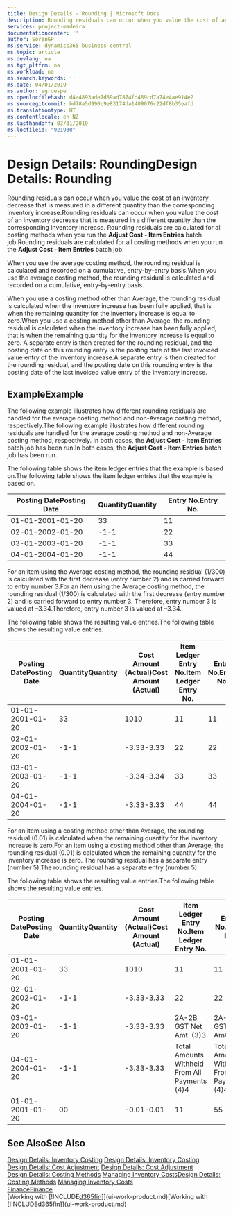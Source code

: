 ```yaml
---
title: Design Details - Rounding | Microsoft Docs
description: Rounding residuals can occur when you value the cost of an inventory decrease that is measured in a different quantity than the corresponding inventory increase. Rounding residuals are calculated for all costing methods when you run the **Adjust Cost - Item Entries** batch job.
services: project-madeira
documentationcenter: ''
author: SorenGP
ms.service: dynamics365-business-central
ms.topic: article
ms.devlang: na
ms.tgt_pltfrm: na
ms.workload: na
ms.search.keywords: ''
ms.date: 04/01/2019
ms.author: sgroespe
ms.openlocfilehash: d4a4893ade7d89ad7874fd489cd7a74e4ae914e2
ms.sourcegitcommit: bd78a5d990c9e83174da1409076c22df8b35eafd
ms.translationtype: HT
ms.contentlocale: en-NZ
ms.lasthandoff: 03/31/2019
ms.locfileid: "921930"
---
```

# <a name="design-details-rounding"></a><span data-ttu-id="abc93-104">Design Details: Rounding</span><span class="sxs-lookup"><span data-stu-id="abc93-104">Design Details: Rounding</span></span>
<span data-ttu-id="abc93-105">Rounding residuals can occur when you value the cost of an inventory decrease that is measured in a different quantity than the corresponding inventory increase.</span><span class="sxs-lookup"><span data-stu-id="abc93-105">Rounding residuals can occur when you value the cost of an inventory decrease that is measured in a different quantity than the corresponding inventory increase.</span></span> <span data-ttu-id="abc93-106">Rounding residuals are calculated for all costing methods when you run the **Adjust Cost - Item Entries** batch job.</span><span class="sxs-lookup"><span data-stu-id="abc93-106">Rounding residuals are calculated for all costing methods when you run the **Adjust Cost - Item Entries** batch job.</span></span>  

 <span data-ttu-id="abc93-107">When you use the average costing method, the rounding residual is calculated and recorded on a cumulative, entry-by-entry basis.</span><span class="sxs-lookup"><span data-stu-id="abc93-107">When you use the average costing method, the rounding residual is calculated and recorded on a cumulative, entry-by-entry basis.</span></span>  

 <span data-ttu-id="abc93-108">When you use a costing method other than Average, the rounding residual is calculated when the inventory increase has been fully applied, that is when the remaining quantity for the inventory increase is equal to zero.</span><span class="sxs-lookup"><span data-stu-id="abc93-108">When you use a costing method other than Average, the rounding residual is calculated when the inventory increase has been fully applied, that is when the remaining quantity for the inventory increase is equal to zero.</span></span> <span data-ttu-id="abc93-109">A separate entry is then created for the rounding residual, and the posting date on this rounding entry is the posting date of the last invoiced value entry of the inventory increase.</span><span class="sxs-lookup"><span data-stu-id="abc93-109">A separate entry is then created for the rounding residual, and the posting date on this rounding entry is the posting date of the last invoiced value entry of the inventory increase.</span></span>  

## <a name="example"></a><span data-ttu-id="abc93-110">Example</span><span class="sxs-lookup"><span data-stu-id="abc93-110">Example</span></span>  
 <span data-ttu-id="abc93-111">The following example illustrates how different rounding residuals are handled for the average costing method and non-Average costing method, respectively.</span><span class="sxs-lookup"><span data-stu-id="abc93-111">The following example illustrates how different rounding residuals are handled for the average costing method and non-Average costing method, respectively.</span></span> <span data-ttu-id="abc93-112">In both cases, the **Adjust Cost - Item Entries** batch job has been run.</span><span class="sxs-lookup"><span data-stu-id="abc93-112">In both cases, the **Adjust Cost - Item Entries** batch job has been run.</span></span>  

 <span data-ttu-id="abc93-113">The following table shows the item ledger entries that the example is based on.</span><span class="sxs-lookup"><span data-stu-id="abc93-113">The following table shows the item ledger entries that the example is based on.</span></span>  

|<span data-ttu-id="abc93-114">Posting Date</span><span class="sxs-lookup"><span data-stu-id="abc93-114">Posting Date</span></span>|<span data-ttu-id="abc93-115">Quantity</span><span class="sxs-lookup"><span data-stu-id="abc93-115">Quantity</span></span>|<span data-ttu-id="abc93-116">Entry No.</span><span class="sxs-lookup"><span data-stu-id="abc93-116">Entry No.</span></span>|  
|------------------|--------------|---------------|  
|<span data-ttu-id="abc93-117">01-01-20</span><span class="sxs-lookup"><span data-stu-id="abc93-117">01-01-20</span></span>|<span data-ttu-id="abc93-118">3</span><span class="sxs-lookup"><span data-stu-id="abc93-118">3</span></span>|<span data-ttu-id="abc93-119">1</span><span class="sxs-lookup"><span data-stu-id="abc93-119">1</span></span>|  
|<span data-ttu-id="abc93-120">02-01-20</span><span class="sxs-lookup"><span data-stu-id="abc93-120">02-01-20</span></span>|<span data-ttu-id="abc93-121">-1</span><span class="sxs-lookup"><span data-stu-id="abc93-121">-1</span></span>|<span data-ttu-id="abc93-122">2</span><span class="sxs-lookup"><span data-stu-id="abc93-122">2</span></span>|  
|<span data-ttu-id="abc93-123">03-01-20</span><span class="sxs-lookup"><span data-stu-id="abc93-123">03-01-20</span></span>|<span data-ttu-id="abc93-124">-1</span><span class="sxs-lookup"><span data-stu-id="abc93-124">-1</span></span>|<span data-ttu-id="abc93-125">3</span><span class="sxs-lookup"><span data-stu-id="abc93-125">3</span></span>|  
|<span data-ttu-id="abc93-126">04-01-20</span><span class="sxs-lookup"><span data-stu-id="abc93-126">04-01-20</span></span>|<span data-ttu-id="abc93-127">-1</span><span class="sxs-lookup"><span data-stu-id="abc93-127">-1</span></span>|<span data-ttu-id="abc93-128">4</span><span class="sxs-lookup"><span data-stu-id="abc93-128">4</span></span>|  

 <span data-ttu-id="abc93-129">For an item using the Average costing method, the rounding residual (1/300) is calculated with the first decrease (entry number 2) and is carried forward to entry number 3.</span><span class="sxs-lookup"><span data-stu-id="abc93-129">For an item using the Average costing method, the rounding residual (1/300) is calculated with the first decrease (entry number 2) and is carried forward to entry number 3.</span></span> <span data-ttu-id="abc93-130">Therefore, entry number 3 is valued at –3.34.</span><span class="sxs-lookup"><span data-stu-id="abc93-130">Therefore, entry number 3 is valued at –3.34.</span></span>  

 <span data-ttu-id="abc93-131">The following table shows the resulting value entries.</span><span class="sxs-lookup"><span data-stu-id="abc93-131">The following table shows the resulting value entries.</span></span>  

|<span data-ttu-id="abc93-132">Posting Date</span><span class="sxs-lookup"><span data-stu-id="abc93-132">Posting Date</span></span>|<span data-ttu-id="abc93-133">Quantity</span><span class="sxs-lookup"><span data-stu-id="abc93-133">Quantity</span></span>|<span data-ttu-id="abc93-134">Cost Amount (Actual)</span><span class="sxs-lookup"><span data-stu-id="abc93-134">Cost Amount (Actual)</span></span>|<span data-ttu-id="abc93-135">Item Ledger Entry No.</span><span class="sxs-lookup"><span data-stu-id="abc93-135">Item Ledger Entry No.</span></span>|<span data-ttu-id="abc93-136">Entry No.</span><span class="sxs-lookup"><span data-stu-id="abc93-136">Entry No.</span></span>|  
|------------------|--------------|----------------------------|---------------------------|---------------|  
|<span data-ttu-id="abc93-137">01-01-20</span><span class="sxs-lookup"><span data-stu-id="abc93-137">01-01-20</span></span>|<span data-ttu-id="abc93-138">3</span><span class="sxs-lookup"><span data-stu-id="abc93-138">3</span></span>|<span data-ttu-id="abc93-139">10</span><span class="sxs-lookup"><span data-stu-id="abc93-139">10</span></span>|<span data-ttu-id="abc93-140">1</span><span class="sxs-lookup"><span data-stu-id="abc93-140">1</span></span>|<span data-ttu-id="abc93-141">1</span><span class="sxs-lookup"><span data-stu-id="abc93-141">1</span></span>|  
|<span data-ttu-id="abc93-142">02-01-20</span><span class="sxs-lookup"><span data-stu-id="abc93-142">02-01-20</span></span>|<span data-ttu-id="abc93-143">-1</span><span class="sxs-lookup"><span data-stu-id="abc93-143">-1</span></span>|<span data-ttu-id="abc93-144">-3.33</span><span class="sxs-lookup"><span data-stu-id="abc93-144">-3.33</span></span>|<span data-ttu-id="abc93-145">2</span><span class="sxs-lookup"><span data-stu-id="abc93-145">2</span></span>|<span data-ttu-id="abc93-146">2</span><span class="sxs-lookup"><span data-stu-id="abc93-146">2</span></span>|  
|<span data-ttu-id="abc93-147">03-01-20</span><span class="sxs-lookup"><span data-stu-id="abc93-147">03-01-20</span></span>|<span data-ttu-id="abc93-148">-1</span><span class="sxs-lookup"><span data-stu-id="abc93-148">-1</span></span>|<span data-ttu-id="abc93-149">-3.34</span><span class="sxs-lookup"><span data-stu-id="abc93-149">-3.34</span></span>|<span data-ttu-id="abc93-150">3</span><span class="sxs-lookup"><span data-stu-id="abc93-150">3</span></span>|<span data-ttu-id="abc93-151">3</span><span class="sxs-lookup"><span data-stu-id="abc93-151">3</span></span>|  
|<span data-ttu-id="abc93-152">04-01-20</span><span class="sxs-lookup"><span data-stu-id="abc93-152">04-01-20</span></span>|<span data-ttu-id="abc93-153">-1</span><span class="sxs-lookup"><span data-stu-id="abc93-153">-1</span></span>|<span data-ttu-id="abc93-154">-3.33</span><span class="sxs-lookup"><span data-stu-id="abc93-154">-3.33</span></span>|<span data-ttu-id="abc93-155">4</span><span class="sxs-lookup"><span data-stu-id="abc93-155">4</span></span>|<span data-ttu-id="abc93-156">4</span><span class="sxs-lookup"><span data-stu-id="abc93-156">4</span></span>|  

 <span data-ttu-id="abc93-157">For an item using a costing method other than Average, the rounding residual (0.01) is calculated when the remaining quantity for the inventory increase is zero.</span><span class="sxs-lookup"><span data-stu-id="abc93-157">For an item using a costing method other than Average, the rounding residual (0.01) is calculated when the remaining quantity for the inventory increase is zero.</span></span> <span data-ttu-id="abc93-158">The rounding residual has a separate entry (number 5).</span><span class="sxs-lookup"><span data-stu-id="abc93-158">The rounding residual has a separate entry (number 5).</span></span>  

 <span data-ttu-id="abc93-159">The following table shows the resulting value entries.</span><span class="sxs-lookup"><span data-stu-id="abc93-159">The following table shows the resulting value entries.</span></span>  

|<span data-ttu-id="abc93-160">Posting Date</span><span class="sxs-lookup"><span data-stu-id="abc93-160">Posting Date</span></span>|<span data-ttu-id="abc93-161">Quantity</span><span class="sxs-lookup"><span data-stu-id="abc93-161">Quantity</span></span>|<span data-ttu-id="abc93-162">Cost Amount (Actual)</span><span class="sxs-lookup"><span data-stu-id="abc93-162">Cost Amount (Actual)</span></span>|<span data-ttu-id="abc93-163">Item Ledger Entry No.</span><span class="sxs-lookup"><span data-stu-id="abc93-163">Item Ledger Entry No.</span></span>|<span data-ttu-id="abc93-164">Entry No.</span><span class="sxs-lookup"><span data-stu-id="abc93-164">Entry No.</span></span>|  
|------------------|--------------|----------------------------|---------------------------|---------------|  
|<span data-ttu-id="abc93-165">01-01-20</span><span class="sxs-lookup"><span data-stu-id="abc93-165">01-01-20</span></span>|<span data-ttu-id="abc93-166">3</span><span class="sxs-lookup"><span data-stu-id="abc93-166">3</span></span>|<span data-ttu-id="abc93-167">10</span><span class="sxs-lookup"><span data-stu-id="abc93-167">10</span></span>|<span data-ttu-id="abc93-168">1</span><span class="sxs-lookup"><span data-stu-id="abc93-168">1</span></span>|<span data-ttu-id="abc93-169">1</span><span class="sxs-lookup"><span data-stu-id="abc93-169">1</span></span>|  
|<span data-ttu-id="abc93-170">02-01-20</span><span class="sxs-lookup"><span data-stu-id="abc93-170">02-01-20</span></span>|<span data-ttu-id="abc93-171">-1</span><span class="sxs-lookup"><span data-stu-id="abc93-171">-1</span></span>|<span data-ttu-id="abc93-172">-3.33</span><span class="sxs-lookup"><span data-stu-id="abc93-172">-3.33</span></span>|<span data-ttu-id="abc93-173">2</span><span class="sxs-lookup"><span data-stu-id="abc93-173">2</span></span>|<span data-ttu-id="abc93-174">2</span><span class="sxs-lookup"><span data-stu-id="abc93-174">2</span></span>|  
|<span data-ttu-id="abc93-175">03-01-20</span><span class="sxs-lookup"><span data-stu-id="abc93-175">03-01-20</span></span>|<span data-ttu-id="abc93-176">-1</span><span class="sxs-lookup"><span data-stu-id="abc93-176">-1</span></span>|<span data-ttu-id="abc93-177">-3.33</span><span class="sxs-lookup"><span data-stu-id="abc93-177">-3.33</span></span>|<span data-ttu-id="abc93-178">2A-2B GST Net Amt. (3)</span><span class="sxs-lookup"><span data-stu-id="abc93-178">3</span></span>|<span data-ttu-id="abc93-179">2A-2B GST Net Amt. (3)</span><span class="sxs-lookup"><span data-stu-id="abc93-179">3</span></span>|  
|<span data-ttu-id="abc93-180">04-01-20</span><span class="sxs-lookup"><span data-stu-id="abc93-180">04-01-20</span></span>|<span data-ttu-id="abc93-181">-1</span><span class="sxs-lookup"><span data-stu-id="abc93-181">-1</span></span>|<span data-ttu-id="abc93-182">-3.33</span><span class="sxs-lookup"><span data-stu-id="abc93-182">-3.33</span></span>|<span data-ttu-id="abc93-183">Total Amounts Withheld From All Payments (4)</span><span class="sxs-lookup"><span data-stu-id="abc93-183">4</span></span>|<span data-ttu-id="abc93-184">Total Amounts Withheld From All Payments (4)</span><span class="sxs-lookup"><span data-stu-id="abc93-184">4</span></span>|  
|<span data-ttu-id="abc93-185">01-01-20</span><span class="sxs-lookup"><span data-stu-id="abc93-185">01-01-20</span></span>|<span data-ttu-id="abc93-186">0</span><span class="sxs-lookup"><span data-stu-id="abc93-186">0</span></span>|<span data-ttu-id="abc93-187">-0.01</span><span class="sxs-lookup"><span data-stu-id="abc93-187">-0.01</span></span>|<span data-ttu-id="abc93-188">1</span><span class="sxs-lookup"><span data-stu-id="abc93-188">1</span></span>|<span data-ttu-id="abc93-189">5</span><span class="sxs-lookup"><span data-stu-id="abc93-189">5</span></span>|  

## <a name="see-also"></a><span data-ttu-id="abc93-190">See Also</span><span class="sxs-lookup"><span data-stu-id="abc93-190">See Also</span></span>  
 <span data-ttu-id="abc93-191">[Design Details: Inventory Costing](design-details-inventory-costing.md) </span><span class="sxs-lookup"><span data-stu-id="abc93-191">[Design Details: Inventory Costing](design-details-inventory-costing.md) </span></span>  
 <span data-ttu-id="abc93-192">[Design Details: Cost Adjustment](design-details-cost-adjustment.md) </span><span class="sxs-lookup"><span data-stu-id="abc93-192">[Design Details: Cost Adjustment](design-details-cost-adjustment.md) </span></span>  
 <span data-ttu-id="abc93-193">[Design Details: Costing Methods](design-details-costing-methods.md) [Managing Inventory Costs](finance-manage-inventory-costs.md)</span><span class="sxs-lookup"><span data-stu-id="abc93-193">[Design Details: Costing Methods](design-details-costing-methods.md) [Managing Inventory Costs](finance-manage-inventory-costs.md)</span></span>  
 [<span data-ttu-id="abc93-194">Finance</span><span class="sxs-lookup"><span data-stu-id="abc93-194">Finance</span></span>](finance.md)  
 <span data-ttu-id="abc93-195">[Working with [!INCLUDE[d365fin](includes/d365fin_md.md)]](ui-work-product.md)</span><span class="sxs-lookup"><span data-stu-id="abc93-195">[Working with [!INCLUDE[d365fin](includes/d365fin_md.md)]](ui-work-product.md)</span></span>
